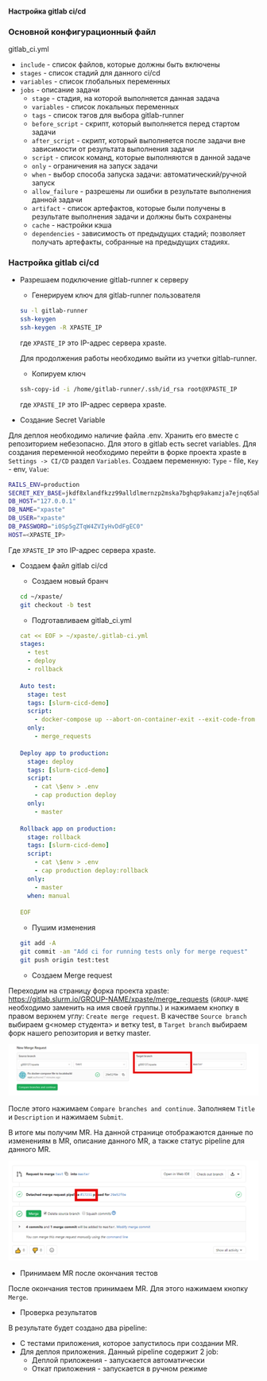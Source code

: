 #### Настройка gitlab ci/cd

### Основной конфигурационный файл

gitlab_ci.yml

* `include` - список файлов, которые должны быть включены
* `stages` - список стадий для данного ci/cd
* `variables` - список глобальных переменных
* `jobs` - описание задачи
    * `stage` - стадия, на которой выполняется данная задача
    * `variables` - список локальных переменных
    * `tags` - список тэгов для выбора gitlab-runner
    * `before_script` - скрипт, который выполняется перед стартом задачи
    * `after_script` - скрипт, который выполняется после задачи вне зависимости от результата выполнения задачи
    * `script` - список команд, которые выполняются в данной задаче
    * `only` - ограничения на запуск задачи
    * `when` - выбор способа запуска задачи: автоматический/ручной запуск
    * `allow_failure` - разрешены ли ошибки в результате выполнения данной задачи
    * `artifact` - список артефактов, которые были получены в результате выполнения задачи и должны быть сохранены
    * `cache` - настройки кэша
    * `dependencies` - зависимость от предыдущих стадий; позволяет получать артефакты, собранные на предыдущих стадиях.

### Настройка gitlab ci/cd

* Разрешаем подключение gitlab-runner к серверу

  * Генерируем ключ для gitlab-runner пользователя
  ```bash
  su -l gitlab-runner
  ssh-keygen
  ssh-keygen -R XPASTE_IP
  ```
  где `XPASTE_IP` это IP-адрес сервера xpaste.

  Для продолжения работы необходимо выйти из учетки gitlab-runner.
  
  * Копируем ключ

  ```bash
  ssh-copy-id -i /home/gitlab-runner/.ssh/id_rsa root@XPASTE_IP
  ```

  где `XPASTE_IP` это IP-адрес сервера xpaste.

* Создание Secret Variable

Для деплоя необходимо наличие файла .env. Хранить его вместе с репозиторием небезопасно. Для этого в gitlab есть secret variables. Для создания переменной необходимо перейти в форке проекта xpaste в `Settings -> CI/CD` раздел `Variables`. Создаем переменную: `Type` - file, `Key` - env, `Value`:

  ```bash
  RAILS_ENV=production
  SECRET_KEY_BASE=jkdf8xlandfkzz99alldlmernzp2mska7bghqp9akamzja7ejnq65ahjnfj
  DB_HOST="127.0.0.1"
  DB_NAME="xpaste"
  DB_USER="xpaste"
  DB_PASSWORD="i0Sp5gZTqW4ZVIyHvDdFgEC0"
  HOST=<XPASTE_IP>
  ```
  
  Где `XPASTE_IP` это IP-адрес сервера xpaste.

* Создаем файл gitlab ci/cd
   
  * Создаем новый бранч

  ```bash
  cd ~/xpaste/
  git checkout -b test
  ```

  * Подготавливаем gitlab_ci.yml

  ```yaml
  cat << EOF > ~/xpaste/.gitlab-ci.yml
  stages:
    - test
    - deploy
    - rollback

  Auto test:
    stage: test
    tags: [slurm-cicd-demo]
    script:
      - docker-compose up --abort-on-container-exit --exit-code-from app
    only:
      - merge_requests

  Deploy app to production:
    stage: deploy
    tags: [slurm-cicd-demo]
    script:
      - cat \$env > .env
      - cap production deploy
    only:
      - master

  Rollback app on production:
    stage: rollback
    tags: [slurm-cicd-demo]
    script:
      - cat \$env > .env
      - cap production deploy:rollback
    only:
      - master
    when: manual

  EOF
  ```

  * Пушим изменения

  ```bash
  git add -A
  git commit -am "Add ci for running tests only for merge request"
  git push origin test:test
  ```

  * Создаем Merge request

Переходим на страницу форка проекта xpaste: https://gitlab.slurm.io/GROUP-NAME/xpaste/merge_requests (`GROUP-NAME` необходимо заменить на имя своей группы.) и нажимаем кнопку в правом верхнем углу: `Create merge request`. В качестве `Source branch` выбираем g<номер студента> и ветку test, в `Target branch` выбираем форк нашего репозитория и ветку master.

![mr](img/mr.png)

После этого нажимаем `Compare branches and continue`. Заполняем `Title` и `Description` и нажимаем `Submit`.

В итоге мы получим MR. На данной странице отображаются данные по изменениям в MR, описание данного MR, а также статус pipeline для данного MR.

![mr_ui](img/mr_ui.png)

  * Принимаем MR после окончания тестов

После окончания тестов принимаем MR. Для этого нажимаем кнопку `Merge`.

* Проверка результатов

В результате будет создано два pipeline:

* С тестами приложения, которое запустилось при создании MR.
* Для деплоя приложения. Данный pipeline содержит 2 job:
  * Деплой приложения - запускается автоматически
  * Откат приложения - запускается в ручном режиме

